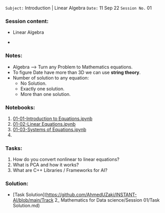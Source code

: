 `Subject:` Introduction | Linear Algebra
 `Date:` 11 Sep 22 `Session No.` 01

### Session content:

- Linear Algebra 

- 

### Notes:

- Algebra --> Turn any Problem to Mathematics equations.
- To figure Date have more than 3D we can use **string theory**.
- Number of solution to any equation:
  - No Solution.
  - Exactly one solution.
  - More than one solution.


### Notebooks:

1. [01-01-Introduction to Equations.ipynb](https://github.com/AhmedUZaki/Basic-Mathematics-for-Machine-Learning/blob/master/Basics%20Of%20Algebra%20by%20Hiren/01-01-Introduction%20to%20Equations.ipynb)
2. [01-02-Linear Equations.ipynb](https://github.com/AhmedUZaki/Basic-Mathematics-for-Machine-Learning/blob/master/Basics%20Of%20Algebra%20by%20Hiren/01-02-Linear%20Equations.ipynb)
3. [01-03-Systems of Equations.ipynb](https://github.com/AhmedUZaki/Basic-Mathematics-for-Machine-Learning/blob/master/Basics%20Of%20Algebra%20by%20Hiren/01-03-Systems%20of%20Equations.ipynb)
4. 


### Tasks:
1. How do you convert nonlinear to linear equations?
2. What is PCA and how it works?
3. What are C++ Libraries / Frameworks for AI?

### Solution:

- [Task Solution](https://github.com/AhmedUZaki/INSTANT-AI/blob/main/Track 2_ Mathematics  for Data science/Session 01/Task Solution.md)

